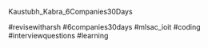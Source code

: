 Kaustubh_Kabra_6Companies30Days

#revisewitharsh #6companies30days #mlsac_ioit #coding #interviewquestions #learning
